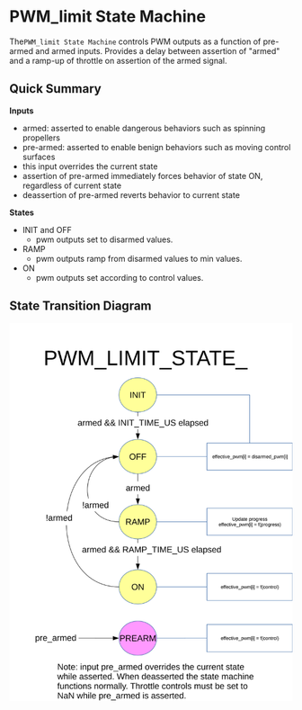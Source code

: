# PWM_limit State Machine

The`PWM_limit State Machine` controls PWM outputs as a function of pre-armed and armed inputs.
Provides a delay between assertion of "armed" and a ramp-up of throttle on assertion of the armed signal.

## Quick Summary

**Inputs**

- armed: asserted to enable dangerous behaviors such as spinning propellers
- pre-armed: asserted to enable benign behaviors such as moving control surfaces
- this input overrides the current state
- assertion of pre-armed immediately forces behavior of state ON, regardless of current state
- deassertion of pre-armed reverts behavior to current state

**States**

- INIT and OFF
  - pwm outputs set to disarmed values.
- RAMP
  - pwm outputs ramp from disarmed values to min values.
- ON
  - pwm outputs set according to control values.

## State Transition Diagram

![PWM Limit state machine diagram](../../assets/diagrams/pwm_limit_state_diagram.svg)
